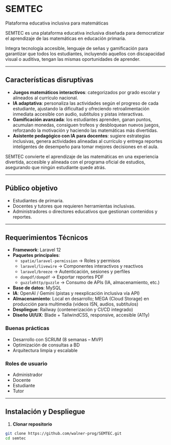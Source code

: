 # SEMTEC

Plataforma educativa inclusiva para matemáticas

SEMTEC es una plataforma educativa inclusiva diseñada para democratizar el aprendizaje de las matemáticas en educación primaria.  

Integra tecnología accesible, lenguaje de señas y gamificación para garantizar que todos los estudiantes, incluyendo aquellos con discapacidad visual o auditiva, tengan las mismas oportunidades de aprender.

---

## Características disruptivas

- **Juegos matemáticos interactivos**: categorizados por grado escolar y alineados al currículo nacional.  
- **IA adaptativa**: personaliza las actividades según el progreso de cada estudiante, ajustando la dificultad y ofreciendo retroalimentación inmediata accesible con audio, subtítulos y pistas interactivas.  
- **Gamificación avanzada**: los estudiantes aprenden, ganan puntos, acumulan monedas, consiguen trofeos y desbloquean nuevos juegos, reforzando la motivación y haciendo las matemáticas más divertidas.  
- **Asistente pedagógico con IA para docentes**: sugiere estrategias inclusivas, genera actividades alineadas al currículo y entrega reportes inteligentes de desempeño para tomar mejores decisiones en el aula.  

SEMTEC convierte el aprendizaje de las matemáticas en una experiencia divertida, accesible y alineada con el programa oficial de estudios, asegurando que ningún estudiante quede atrás.

---

## Público objetivo

- Estudiantes de primaria.  
- Docentes y tutores que requieren herramientas inclusivas.  
- Administradores o directores educativos que gestionan contenidos y reportes.  

---

## Requerimientos Técnicos

- **Framework**: Laravel 12  
- **Paquetes principales**:
  - `spatie/laravel-permission` → Roles y permisos  
  - `laravel/livewire` → Componentes interactivos y reactivos  
  - `laravel/breeze` → Autenticación, sesiones y perfiles  
  - `dompdf/dompdf` → Exportar reportes PDF  
  - `guzzlehttp/guzzle` → Consumo de APIs (IA, almacenamiento, etc.)  
- **Base de datos**: MySQL  
- **IA**: OpenAI / Gemini (pistas y reexplicación inclusiva vía API)  
- **Almacenamiento**: Local en desarrollo; MEGA (Cloud Storage) en producción para multimedia (videos ISN, audios, subtítulos)  
- **Despliegue**: Railway (contenerización y CI/CD integrado)  
- **Diseño UI/UX**: Blade + TailwindCSS, responsive, accesible (A11y)  

### Buenas prácticas

- Desarrollo con SCRUM (8 semanas – MVP)  
- Optimización de consultas a BD  
- Arquitectura limpia y escalable  

### Roles de usuario

- Administrador  
- Docente  
- Estudiante  
- Tutor  

---

## Instalación y Despliegue

1. **Clonar repositorio**
```bash
git clone https://github.com/walner-prog/SEMTEC.git
cd semtec
